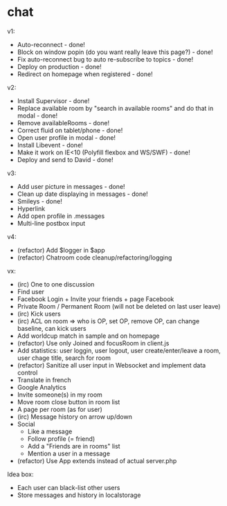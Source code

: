chat
====

v1:
* Auto-reconnect - done!
* Block on window popin (do you want really leave this page?) - done!
* Fix auto-reconnect bug to auto re-subscribe to topics - done!
* Deploy on production - done!
* Redirect on homepage when registered - done!

v2:
* Install Supervisor - done!
* Replace available room by "search in available rooms" and do that in modal - done!
* Remove availableRooms - done!
* Correct fluid on tablet/phone - done!
* Open user profile in modal - done!
* Install Libevent - done!
* Make it work on IE<10 (Polyfill flexbox and WS/SWF) - done!
* Deploy and send to David - done!

v3:
* Add user picture in messages - done!
* Clean up date displaying in messages - done!
* Smileys - done!
* Hyperlink
* Add open profile in .messages
* Multi-line postbox input

v4:
* (refactor) Add $logger in $app
* (refactor) Chatroom code cleanup/refactoring/logging

vx:
* (irc) One to one discussion
* Find user
* Facebook Login + Invite your friends + page Facebook
* Private Room / Permanent Room (will not be deleted on last user leave)
* (irc) Kick users
* (irc) ACL on room => who is OP, set OP, remove OP, can change baseline, can kick users
* Add worldcup match in sample and on homepage
* (refactor) Use only Joined and focusRoom in client.js
* Add statistics: user loggin, user logout, user create/enter/leave a room, user chage title, search for room
* (refactor) Sanitize all user input in Websocket and implement data control
* Translate in french
* Google Analytics
* Invite someone(s) in my room
* Move room close button in room list
* A page per room (as for user)
* (irc) Message history on arrow up/down
* Social
  * Like a message
  * Follow profile (= friend)
  * Add a "Friends are in rooms" list
  * Mention a user in a message
* (refactor) Use App extends instead of actual server.php

Idea box:
* Each user can black-list other users
* Store messages and history in localstorage
